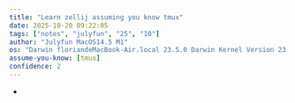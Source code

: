 ```yaml
---
title: "Learn zellij assuming you know tmux"
date: 2025-10-20 09:22:05
tags: ["notes", "julyfun", "25", "10"]
author: "Julyfun MacOS14.5 M1"
os: "Darwin floriandeMacBook-Air.local 23.5.0 Darwin Kernel Version 23.5.0: Wed May  1 20:16:51 PDT 2024; root:xnu-10063.121.3~5/RELEASE_ARM64_T8103 arm64"
assume-you-know: [tmux]
confidence: 2
---
```


- 


